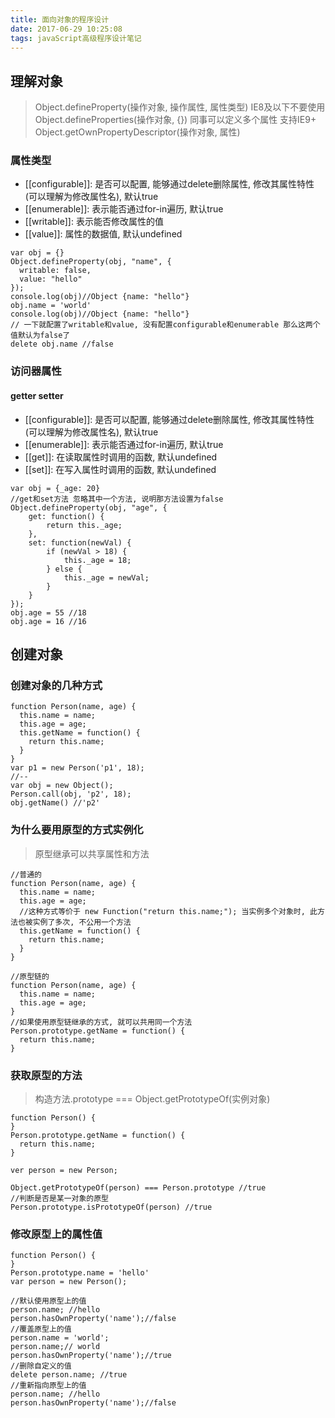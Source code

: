 ```yaml
---
title: 面向对象的程序设计
date: 2017-06-29 10:25:08
tags: javaScript高级程序设计笔记
---
```

## 理解对象
> Object.defineProperty(操作对象, 操作属性, 属性类型) IE8及以下不要使用
Object.defineProperties(操作对象, {}) 同事可以定义多个属性  支持IE9+
Object.getOwnPropertyDescriptor(操作对象, 属性)

### 属性类型
- [[configurable]]: 是否可以配置, 能够通过delete删除属性, 修改其属性特性(可以理解为修改属性名), 默认true
- [[enumerable]]: 表示能否通过for-in遍历, 默认true
- [[writable]]: 表示能否修改属性的值
- [[value]]: 属性的数据值, 默认undefined

```
var obj = {}
Object.defineProperty(obj, "name", {
  writable: false,
  value: "hello"
});
console.log(obj)//Object {name: "hello"}
obj.name = 'world'
console.log(obj)//Object {name: "hello"}
// 一下就配置了writable和value, 没有配置configurable和enumerable 那么这两个值默认为false了
delete obj.name //false
```

### 访问器属性
#### getter setter
- [[configurable]]: 是否可以配置, 能够通过delete删除属性, 修改其属性特性(可以理解为修改属性名), 默认true
- [[enumerable]]: 表示能否通过for-in遍历, 默认true
- [[get]]: 在读取属性时调用的函数, 默认undefined
- [[set]]: 在写入属性时调用的函数, 默认undefined
```
var obj = {_age: 20}
//get和set方法 忽略其中一个方法, 说明那方法设置为false
Object.defineProperty(obj, "age", {
    get: function() {
        return this._age;
    },
    set: function(newVal) {
        if (newVal > 18) {
            this._age = 18;
        } else {
            this._age = newVal;
        }
    }
});
obj.age = 55 //18
obj.age = 16 //16
```

## 创建对象
### 创建对象的几种方式
```
function Person(name, age) {
  this.name = name;
  this.age = age;
  this.getName = function() {
    return this.name;
  }
}
var p1 = new Person('p1', 18);
//--
var obj = new Object();
Person.call(obj, 'p2', 18);
obj.getName() //'p2'
```
### 为什么要用原型的方式实例化
>原型继承可以共享属性和方法

```
//普通的
function Person(name, age) {
  this.name = name;
  this.age = age;
  //这种方式等价于 new Function("return this.name;"); 当实例多个对象时, 此方法也被实例了多次, 不公用一个方法
  this.getName = function() {
    return this.name;
  }
}

//原型链的
function Person(name, age) {
  this.name = name;
  this.age = age;
}
//如果使用原型链继承的方式, 就可以共用同一个方法
Person.prototype.getName = function() {
  return this.name;
}
```

### 获取原型的方法
> 构造方法.prototype === Object.getPrototypeOf(实例对象)

```
function Person() {
}
Person.prototype.getName = function() {
  return this.name;
}

ver person = new Person;

Object.getPrototypeOf(person) === Person.prototype //true
//判断是否是某一对象的原型
Person.prototype.isPrototypeOf(person) //true
```

### 修改原型上的属性值
```
function Person() {
}
Person.prototype.name = 'hello'
var person = new Person();

//默认使用原型上的值
person.name; //hello
person.hasOwnProperty('name');//false
//覆盖原型上的值
person.name = 'world';
person.name;// world
person.hasOwnProperty('name');//true
//删除自定义的值
delete person.name; //true
//重新指向原型上的值
person.name; //hello
person.hasOwnProperty('name');//false
```
